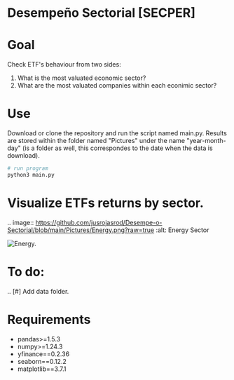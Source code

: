 # Desempeño Sectorial [SECPER]

# Goal

Check ETF's behaviour from two sides:

1. What is the most valuated economic sector?
2. What are the most valuated companies within each econimic sector?

# Use   

Download or clone the repository and run the script named main.py. Results are stored within the 
folder named "Pictures" under the name "year-month-day" (is a folder as well, this correspondes 
to the date when the data is download).

```python
# run program
python3 main.py
```
# Visualize ETFs returns by sector.


.. image:: https://github.com/jusrojasrod/Desempe-o-Sectorial/blob/main/Pictures/Energy.png?raw=true
   :alt: Energy Sector

![Energy.](https://github.com/jusrojasrod/secper/blob/main/Pictures/Energy.png)

# To do:

.. [#]  Add data folder.

# Requirements

- pandas>=1.5.3
- numpy>=1.24.3
- yfinance==0.2.36
- seaborn==0.12.2
- matplotlib==3.7.1